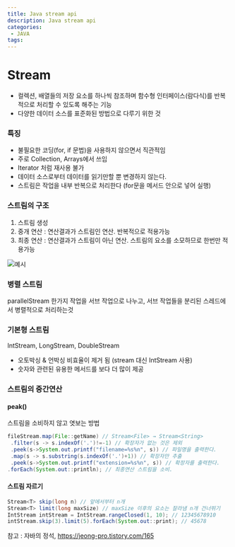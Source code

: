 ```yaml
---
title: Java stream api
description: Java stream api
categories:
 - JAVA
tags:
---
```

# Stream  
* 컬렉션, 배열들의 저장 요소를 하나씩 참조하며 함수형 인터페이스(람다식)를 반복적으로 처리할 수 있도록 해주는 기능  
* 다양한 데이터 소스를 표준화된 방법으로 다루기 위한 것  

### 특징  
* 불필요한 코딩(for, if 문법)을 사용하지 않으면서 직관적임  
* 주로 Collection, Arrays에서 쓰임  
* Iterator 처럼 재사용 불가  
* 데이터 소스로부터 데이터를 읽기만할 뿐 변경하지 않는다.  
* 스트림은 작업을 내부 반복으로 처리한다 (for문을 메서드 안으로 넣어 실행)  


### 스트림의 구조  
1. 스트림 생성  
2. 중개 연산 : 연산결과가 스트림인 연산. 반복적으로 적용가능  
3. 최종 연산 : 연산결과가 스트림이 아닌 연산. 스트림의 요소를 소모하므로 한번만 적용가능  

![예시](https://user-images.githubusercontent.com/37287788/72809316-bbb63000-3c9e-11ea-9cff-a0551cbdc608.png)  
### 병렬 스트림  
parallelStream
한가지 작업을 서브 작업으로 나누고, 서브 작업들을 분리된 스레드에서 병렬적으로 처리하는것  



### 기본형 스트림  
IntStream, LongStream, DoubleStream

- 오토박싱 & 언박싱 비효율이 제거 됨 (stream<Integer> 대신 IntStream 사용)  
- 숫자와 관련된 유용한 메서드를  보다 더 많이 제공  




### 스트림의 중간연산    

#### peak()  

스트림을 소비하지 않고 엿보는 방법  

```java
fileStream.map(File::getName) // Stream<File> → Stream<String>  
 .filter(s -> s.indexOf('.')!=-1) // 확장자가 없는 것은 제외   
 .peek(s->System.out.printf("filename=%s%n", s)) // 파일명을 출력한다.
 .map(s -> s.substring(s.indexOf('.')+1)) // 확장자만 추출   
 .peek(s->System.out.printf("extension=%s%n", s)) // 확장자를 출력한다.  
.forEach(System.out::println); // 최종연산 스트림을 소비.
```

#### 스트림 자르기  
```java
Stream<T> skip(long n) // 앞에서부터 n개  
Stream<T> limit(long maxSize) // maxSize 이후의 요소는 잘라냄 n개 건너뛰기  
IntStream intStream = IntStream.rangeClosed(1, 10); // 12345678910  
intStream.skip(3).limit(5).forEach(System.out::print); // 45678
```

참고 : 자바의 정석, https://jeong-pro.tistory.com/165
